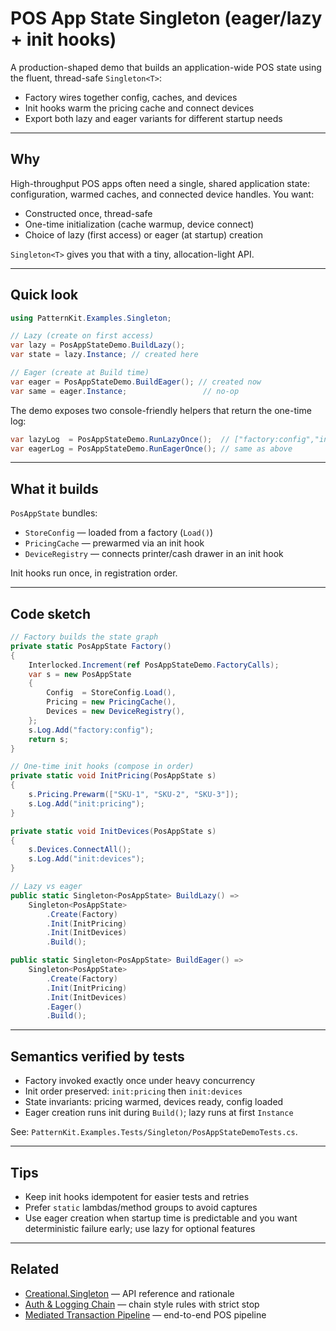 # POS App State Singleton (eager/lazy + init hooks)

A production-shaped demo that builds an application-wide POS state using the fluent, thread-safe `Singleton<T>`:

- Factory wires together config, caches, and devices
- Init hooks warm the pricing cache and connect devices
- Export both lazy and eager variants for different startup needs

---

## Why

High-throughput POS apps often need a single, shared application state: configuration, warmed caches, and connected device handles. You want:

- Constructed once, thread-safe
- One-time initialization (cache warmup, device connect)
- Choice of lazy (first access) or eager (at startup) creation

`Singleton<T>` gives you that with a tiny, allocation-light API.

---

## Quick look

```csharp
using PatternKit.Examples.Singleton;

// Lazy (create on first access)
var lazy = PosAppStateDemo.BuildLazy();
var state = lazy.Instance; // created here

// Eager (create at Build time)
var eager = PosAppStateDemo.BuildEager(); // created now
var same = eager.Instance;                 // no-op
```

The demo exposes two console-friendly helpers that return the one-time log:

```csharp
var lazyLog  = PosAppStateDemo.RunLazyOnce();  // ["factory:config","init:pricing","init:devices"]
var eagerLog = PosAppStateDemo.RunEagerOnce(); // same as above
```

---

## What it builds

`PosAppState` bundles:

- `StoreConfig` — loaded from a factory (`Load()`)
- `PricingCache` — prewarmed via an init hook
- `DeviceRegistry` — connects printer/cash drawer in an init hook

Init hooks run once, in registration order.

---

## Code sketch

```csharp
// Factory builds the state graph
private static PosAppState Factory()
{
    Interlocked.Increment(ref PosAppStateDemo.FactoryCalls);
    var s = new PosAppState
    {
        Config  = StoreConfig.Load(),
        Pricing = new PricingCache(),
        Devices = new DeviceRegistry(),
    };
    s.Log.Add("factory:config");
    return s;
}

// One-time init hooks (compose in order)
private static void InitPricing(PosAppState s)
{
    s.Pricing.Prewarm(["SKU-1", "SKU-2", "SKU-3"]);
    s.Log.Add("init:pricing");
}

private static void InitDevices(PosAppState s)
{
    s.Devices.ConnectAll();
    s.Log.Add("init:devices");
}

// Lazy vs eager
public static Singleton<PosAppState> BuildLazy() =>
    Singleton<PosAppState>
        .Create(Factory)
        .Init(InitPricing)
        .Init(InitDevices)
        .Build();

public static Singleton<PosAppState> BuildEager() =>
    Singleton<PosAppState>
        .Create(Factory)
        .Init(InitPricing)
        .Init(InitDevices)
        .Eager()
        .Build();
```

---

## Semantics verified by tests

- Factory invoked exactly once under heavy concurrency
- Init order preserved: `init:pricing` then `init:devices`
- State invariants: pricing warmed, devices ready, config loaded
- Eager creation runs init during `Build()`; lazy runs at first `Instance`

See: `PatternKit.Examples.Tests/Singleton/PosAppStateDemoTests.cs`.

---

## Tips

- Keep init hooks idempotent for easier tests and retries
- Prefer `static` lambdas/method groups to avoid captures
- Use eager creation when startup time is predictable and you want deterministic failure early; use lazy for optional features

---

## Related

- [Creational.Singleton](../patterns/creational/singleton/singleton.md) — API reference and rationale
- [Auth & Logging Chain](auth-logging-chain.md) — chain style rules with strict stop
- [Mediated Transaction Pipeline](mediated-transaction-pipeline.md) — end-to-end POS pipeline

